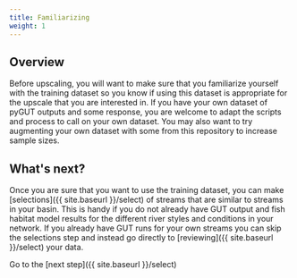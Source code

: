 ```yaml
---
title: Familiarizing
weight: 1
---
```


## Overview

Before upscaling, you will want to make sure that you familiarize yourself with the training dataset so you know if using this dataset is appropriate for the upscale that you are interested in. If you have your own dataset of pyGUT outputs and some response, you are welcome to adapt the scripts and process to call on your own dataset. You may also want to try augmenting your own dataset with some from this repository to increase sample sizes.

## What's next?
Once you are sure that you want to use the training dataset, you can make [selections]({{ site.baseurl }}/select) of streams that are similar to streams in your basin. This is handy if you do not already have GUT output and fish habitat model results for the different river styles and conditions in your network. If you already have GUT runs for your own streams you  can skip the selections step and instead go directly to [reviewing]({{ site.baseurl }}/select) your data.

Go to the [next step]({{ site.baseurl }}/select)

